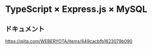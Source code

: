 # TypeScript × Express.js × MySQL

## ドキュメント

https://qiita.com/WEBERYOTA/items/649cacbfb1623079b090